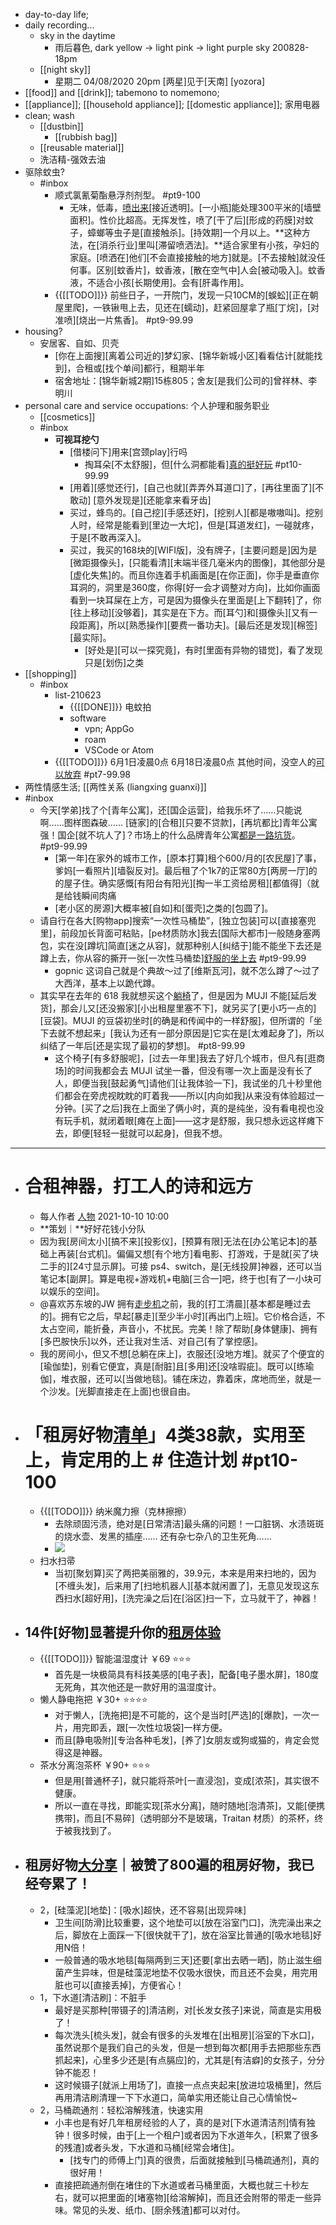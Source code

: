 - day-to-day life; 
- daily recording...
    - sky in the daytime 
        - 雨后暮色, dark yellow -> light pink -> light purple sky 
200828-18pm
    - [[night sky]]
        - 星期二 04/08/2020 20pm
[两星]见于[天南]
[yozora]
- [[food]] and [[drink]]; tabemono to nomemono;
- [[appliance]]; [[household appliance]]; [[domestic appliance]]; 家用电器
- clean; wash
    - [[dustbin]]
        - [[rubbish bag]]
    - [[reusable material]]
    - 洗洁精-强效去油
- 驱除蚊虫?
    - #inbox
        - 顺式氯氰菊酯悬浮剂剂型。 #pt9-100
            - 无味，低毒，[喷出来](https://www.zhihu.com/question/459349340/answer/1885302703)[接近透明]。[一小瓶]能处理300平米的[墙壁面积]。性价比超高。无挥发性，喷了[干了后][形成的药膜]对蚊子，蟑螂等虫子是[直接触杀]。[持效期]一个月以上。**这种方法，在[消杀行业]里叫[滞留喷洒法]。**适合家里有小孩，孕妇的家庭。[喷洒在]他们[不会直接接触的地方]就是。[不去接触]就没任何事。区别[蚊香片]，蚊香液，[散在空气中]人会[被动吸入]。蚊香液，不适合小孩[长期使用]。会有[肝毒作用]。
        - {{[[TODO]]}} 前些日子，一开院门，发现一只10CM的[蜈蚣][正在朝屋里爬]，一铁锹甩上去，见还在[蠕动]，赶紧回屋拿了瓶[丁烷]，[对准喷][烧出一片焦香]。 #pt9-99.99
- housing?
    - 安居客、自如、贝壳
        - [你在上面搜][离着公司近的]梦幻家、[锦华新城小区]看看估计[就能找到]，合租或[找个单间]都行，租期半年
        - 宿舍地址：[锦华新城2期]15栋805；舍友[是我们公司的]曾祥林、李明川
- personal care and service occupations: 个人护理和服务职业
    - [[cosmetics]]
    - #inbox
        - **可视耳挖勺**
            - [借楼问下]用来[宫颈play]行吗
                - 掏耳朵[不太舒服]，但[什么洞都能看][真的挺好玩](https://bbs.saraba1st.com/2b/thread-2005656-1-1.html) #pt10-99.99
            - [用着][感觉还行]，[自己也就][弄弄外耳道口]了，[再往里面了][不敢动]
[意外发现是][还能拿来看牙齿]
            - 买过，蜂鸟的。[自己挖][手感还好]，[挖别人][都是嗷嗷叫]。挖别人时，经常是能看到[里边一大坨]，但是[耳道发红]，一碰就疼，于是[不敢再深入]。
            - 买过，我买的168块的[WIFI版]，没有牌子，[主要问题是]因为是[微距摄像头]，[只能看清][末端半径几毫米内的图像]，其他部分是[虚化失焦]的。而且你连着手机画面是[在你正面]，你手是垂直你耳洞的，洞里是360度，你得[好一会才调整对方向]，比如你画面看到一块耳屎在上方，可是因为摄像头在里面是[上下翻转]了，你[往上移动][没够着]，其实是在下方。而[耳勺]和[摄像头][又有一段距离]，所以[熟悉操作][要费一番功夫]。[最后还是发现][棉签][最实际]。
                - [好处是][可以一探究竟]，有时[里面有异物的错觉]，看了发现只是[划伤]之类
- [[shopping]]
    - #inbox
        - list-210623
            - {{[[DONE]]}} 电蚊拍
            - software
                - vpn; AppGo
                - roam
                - VSCode or Atom
        - {{[[TODO]]}} 6月1日凌晨0点
6月18日凌晨0点
其他时间，没空人的[可以放弃](https://bbs.saraba1st.com/2b/thread-2007243-1-1.html) #pt7-99.98
- 两性情感生活; [[两性关系 (liangxing guanxi)]]
- #inbox
    - 今天[学弟]找了个[青年公寓]，还[国企运营]，给我乐坏了……只能说啊……图样图森破……
[链家]的[合租][只要不贷款]，[再坑都比]青年公寓强！国企[就不坑人了]？市场上的什么品牌青年公寓[都是一路坑货](https://bbs.saraba1st.com/2b/thread-2012683-2-1.html)。 #pt9-99.99
        - [第一年]在家外的城市工作，[原本打算]租个600/月的[农民屋]了事，爹妈[一看照片][墙裂反对]。最后租了个1k7的正常80方[两房一厅]的的屋子住。确实感慨[有阳台有阳光][掏一半工资给房租][都值得]（就是给钱瞬间肉痛
        - [老小区的房源]大概率被[自如]和[蛋壳]之类的[包圆了]。
    - 请自行在各大[购物app]搜索“一次性马桶垫”，[独立包装]可以[直接塞兜里]，前段加长背面可粘贴，[pe材质防水]我去[国际大都市]一般随身塞两包，实在没[蹲坑]简直[迷之从容]，就那种别人[纠结于]能不能坐下去还是蹲上去，你从容的撕开一张[一次性马桶垫][舒服的坐上去](https://bbs.saraba1st.com/2b/thread-1999851-3-1.html) #pt9-99.99
        - gopnic 这词自己就是个典故～过了[维斯瓦河]，就不怎么蹲了～过了大西洋，基本上以跪代蹲。
    - 其实早在去年的 618 我就想买这个[躺椅](https://sspai.com/post/67155)了，但是因为 MUJI 不能[延后发货]，那会儿又[还没搬家][小出租屋里塞不下]，就另买了[更小巧一点的][豆袋]。MUJI 的豆袋初坐时[的确是和传闻中的一样舒服]，但所谓的「坐下去就不想起来」[我认为还有一部分原因是]它实在是[太难起身了]，所以纠结了一年后[还是实现了最初的梦想]。 #pt8-99.99
        - 这个椅子[有多舒服呢]，[过去一年里]我去了好几个城市，但凡有[逛商场]的时间我都会去 MUJI 试坐一番，但没有哪一次上面是没有长了人，即便当我[鼓起勇气]请他们[让我体验一下]，我试坐的几十秒里他们都会在旁虎视眈眈的盯着我——所以[内向如我]从来没有体验超过一分钟。[买了之后]我在上面坐了俩小时，真的是纯坐，没有看电视也没有玩手机，就闭着眼[瘫在上面]——这才是舒服，我只想永远这样瘫下去，即便[轻轻一挺就可以起身]，但我不想。
- ---
- # 合租神器，打工人的诗和远方
    - 每人作者 [人物](https://mp.weixin.qq.com/s/xS4cd8Ceog5VPQE3jfLiiw) 2021-10-10 10:00
    - **策划｜**好好花钱小分队
    - 因为我[房间太小][搞不来][投影仪]，[预算有限]无法在[办公笔记本]的基础上再装[台式机]。偏偏又想[有个地方]看电影、打游戏，于是就[买了块二手的][24寸显示屏]。可接 ps4、switch，是[无线投屏]神器，还可以当笔记本[副屏]。算是电视+游戏机+电脑[三合一]吧，终于也[有了一小块可以娱乐的空间]。
    - @喜欢苏东坡的JW
拥有[走步机](((CgJcrd09J)))之前，我的[打工清晨][基本都是睡过去的]。拥有它之后，早起[暴走][至少半小时][再出门上班]。它价格合适，不太占空间，能折叠，声音小，不扰民。完美！除了帮助[身体健康]、拥有[多巴胺快乐]以外，还让我对生活、对自己[有了掌控感]。
    - 我的房间小，但又不想[总躺在床上]，衣服还[没地方堆]。就买了个便宜的[瑜伽垫]，别看它便宜，真是[耐脏]且[多用]还[没啥瑕疵]。既可以[练瑜伽]，堆衣服，还可以[当做地毯]。铺在床边，靠着床，席地而坐，就是一个沙发。[光脚直接走在上面]也很自由。
- # 「租房好物[清单](https://m.zhuxiaobang.com/article/6876347870354604551)」4类38款，实用至上，肯定用的上 # 住造计划 #pt10-100
    - {{[[TODO]]}} 纳米魔力擦（克林擦擦）
        - 去除顽固污渍，绝对是[日常清洁]最头痛的问题！一口脏锅、水渍斑斑的烧水壶、发黑的插座……
还有杂七杂八的卫生死角……
        - ![](https://firebasestorage.googleapis.com/v0/b/firescript-577a2.appspot.com/o/imgs%2Fapp%2FXELiu-NovaKG%2Fqqe-LEXalg.png?alt=media&token=32f826ab-4cc7-44aa-868f-7d4623a691ac)
    - 扫水扫帚
        - 当初[聚划算]买了两把美丽雅的，39.9元，本来是用来扫地的，因为[不缠头发]，后来用了[扫地机器人][基本就闲置了]，无意见发现这东西扫水[超好用]，[洗完澡之后]在[浴区]扫一下，立马就干了，神器！
- ## 14件[好物]显著提升你的[租房体验](https://zhuanlan.zhihu.com/p/83634952)
    - {{[[TODO]]}} 智能温湿度计 ￥69 ⭐⭐⭐
        - 首先是一块极简具有科技美感的[电子表]，配备[电子墨水屏]，180度无死角，其次他还是一款好用的温湿度计。
    - 懒人静电拖把 ￥30+ ⭐⭐⭐⭐
        - 对于懒人，[洗拖把]是不可能的，这个是当时[严选]的[爆款]，一次一片，用完即丢，跟[一次性垃圾袋]一样方便。
        - 而且[静电吸附][专治各种毛发]，[养了]女朋友或狗或猫的，肯定会觉得这是神器。
    - 茶水分离泡茶杯 ￥90+ ⭐⭐⭐
        - 但是用[普通杯子]，就只能将茶叶[一直浸泡]，变成[浓茶]，其实很不健康。
        - 所以一直在寻找，即能实现[茶水分离]，随时随地[泡清茶]，又能[便携携带]，而且[不易碎]（透明部分不是玻璃，Traitan 材质）的茶杯，终于被我找到了。
- ## 租房好物[大分享](https://new.qq.com/omn/20210518/20210518A08OAX00.html)｜被赞了800遍的租房好物，我已经夸累了！
    - 2，[硅藻泥][地垫]：[吸水]超快，还不容易[出现异味]
        - 卫生间[防滑]比较重要，这个地垫可以[放在浴室门口]，洗完澡出来之后，脚放在上面踩一下[很快就干了]，放在浴室比普通的[吸水地毯]好用N倍！
        - 一般普通的吸水地毯[每隔两到三天]还要[拿出去晒一晒]，防止滋生细菌产生异味，但是硅藻泥地垫不仅吸水很快，而且还不会臭，用完用脏也可以[直接丢掉]，方便省心！
    - 1，下水道[清洁刷]：不脏手
        - 最好是买那种[带镊子的]清洁刷，对[长发女孩子]来说，简直是实用极了！
        - 每次洗头[梳头发]，就会有很多的头发堆在[出租房][浴室的下水口]，虽然说那个是我们自己的头发，但是一想到每次都[用手去把那些东西抓起来]，心里多少还是[有点膈应]的，尤其是[有洁癖]的女孩子，分分钟不能忍！
        - 这时候镊子[就派上用场了]，直接一点点夹起来[放进垃圾桶里]，然后再用清洁刷清理一下下水道口，简单实用还能让自己心情愉悦~
    - 2，马桶疏通剂：轻松溶解残渣，快速实用
        - 小丰也是有好几年租房经验的人了，真的是对[下水道清洁剂]情有独钟！很多时候，由于[上一个租户]或者因为下水道年久，[积累了很多的残渣]或者头发，下水道和马桶[经常会堵住]。
            - [找专门的师傅上门]真的很贵，后面就接触到[马桶疏通剂]，真的很好用！
        - 直接把疏通剂倒在堵住的下水道或者马桶里面，大概也就三十秒左右，就可以把里面的[堵塞物][给溶解掉]，而且还会附带的带走一些异味。常见的头发、纸巾、[厨余残渣]都可以对付。
